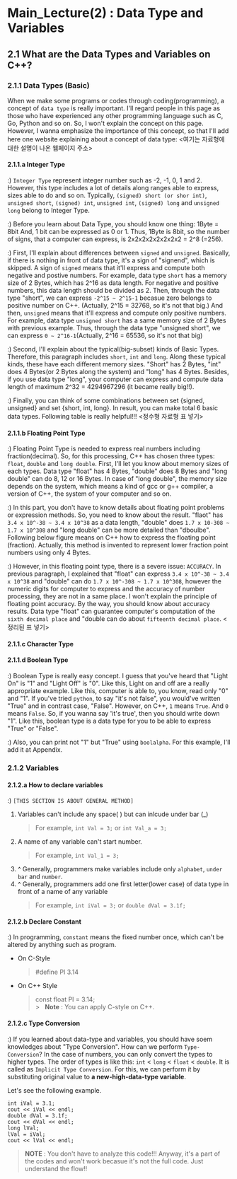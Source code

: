 # Main_Lecture(2) : Data Type and Variables
## 2.1 What are the Data Types and Variables on C++?

### 2.1.1 Data Types (Basic)
When we make some programs or codes through coding(programming), a concept of `data type` is really important. I'll regard people in this page as those who have experienced any other programming language such as C, Go, Python and so on. So, I won't explain the concept on this page. However, I wanna emphasize the importance of this concept, so that I'll add here one website explaining about a concept of data type: <여기는 자료형에 대한 설명이 나온 웹페이지 주소>  


#### 2.1.1.a Integer Type 
:) `Integer Type` represent integer number such as -2, -1, 0, 1 and 2. However, this type includes a lot of details along ranges able to express, sizes able to do and so on. Typically, `(signed) short (or shor int)`, `unsigned short`, `(signed) int`, `unsigned int`, `(signed) long` and `unsigned long` belong to Integer Type.  


:) Before you learn about Data Type, you should know one thing: 1Byte = 8bit And, 1 bit can be expressed as 0 or 1. Thus, 1Byte is 8bit, so the number of signs, that a computer can express, is 2x2x2x2x2x2x2x2 = 2^8 (=256).  


:) First, I'll explain about differences between `signed` and `unsigned`. Basically, if there is nothing in front of data type, it's a sign of "signend", which is skipped. A sign of `signed` means that it'll express and compute both negative and postive numbers. For example, data type `short` has a memory size of 2 Bytes, which has 2^16 as data length. For negative and positive numbers, this data length should be divided as 2. Then, through the data type "short", we can express `-2^15 ~ 2^15-1` becasue zero belongs to positive number on C++. (Actually,  2^15 = 32768, so it's not that big.) And then, `unsigned` means that it'll express and compute only positive numbers. For example, data type `unsigned short` has a same memory size of 2 Bytes with previous example. Thus, through the data type "unsigned short", we can express `0 ~ 2^16-1`(Actually, 2^16 = 65536, so it's not that big)  


:) Second, I'll explain about the typical(big-subset) kinds of Basic Types. Therefore, this paragraph includes `short`, `int` and `long`. Along these typical kinds, these have each different memory sizes. "Short" has 2 Bytes, "int" does 4 Bytes(or 2 Bytes along the system) and "long" has 4 Bytes. Besides, if you use data type "long", your computer can express and compute data length of maximum 2^32 = 4294967296 (it became really big!!).  


:) Finally, you can think of some combinations between set {signed, unsigned} and set {short, int, long}. In result, you can make total 6 basic data types. Following table is really helpful!!!
<정수형 자료형 표 넣기>

#### 2.1.1.b Floating Point Type
:) Floating Point Type is needed to express real numbers including fraction(decimal). So, for this processing, C++ has chosen three types: `float`, `double` and `long double`. First, I'll let you know about memory sizes of each types. Data type "float" has 4 Bytes, "double" does 8 Bytes and "long double" can do 8, 12 or 16 Bytes. In case of "long double", the memory size depends on the system, which means a kind of gcc or g++ compiler, a version of C++, the system of your computer and so on.  


:) In this part, you don't have to know details about floating point problems or expression methods. So, you need to know about the result. "flaot" has `3.4 x 10^-38 ~ 3.4 x 10^38` as a data length, "double" does `1.7 x 10-308 ~ 1.7 x 10^308` and "long double" can be more detailed than "dboulbe". Following below figure means on C++ how to express the floating point (fraction). Actually, this method is invented to represent lower fraction point numbers using only 4 Bytes.  


:) However, in this floating point type, there is a severe issue: `ACCURACY`. In previous paragraph, I explained that "float" can express `3.4 x 10^-38 ~ 3.4 x 10^38` and "double" can do `1.7 x 10^-308 ~ 1.7 x 10^308`, however the numeric digits for computer to express and the accuracy of number processing, they are not in a same place. I won't explain the principle of floating point accuracy. By the way, you should know about accuracy results. Data type "float" can guarantee computer's computation of the `sixth decimal place` and "double can do about `fifteenth decimal place`.  <정리된 표 넣기>


#### 2.1.1.c Character Type



#### 2.1.1.d Boolean Type
:) Boolean Type is really easy concept. I guess that you've heard that "Light On" is "1" and "Light Off" is "0". Like this, Light on and off are a really appropriate example. Like this, computer is able to, you know, read only "0" and "1". If you've tried `python`, to say "it's not false", you would've written "True" and in contrast case, "False". However, on C++, `1` means `True`. And `0` means `False`. So, if you wanna say 'it's true', then you should write down "1". Like this, boolean type is a data type for you to be able to express "True" or "False".  


:) Also, you can print not "1" but "True" using `boolalpha`. For this example, I'll add it at Appendix.  


### 2.1.2 Variables
#### 2.1.2.a How to declare variables
:) `[THIS SECTION IS ABOUT GENERAL METHOD]`
  1. Variables can't include any space( ) but can inlcude under bar (_)
     > For example, `int Val = 3;` or `int Val_a = 3;`
  2. A name of any variable can't start number.
     > For example, `int Val_1 = 3;`
  3. ^ Generally, programmers make variables include only `alphabet`, `under bar` and `number`.
  4. ^ Generally, programmers add one first letter(lower case) of data type in front of a name of any variable
     > For example, `int iVal = 3;` or `double dVal = 3.1f;`  
     
     
#### 2.1.2.b Declare Constant
:) In programming, `constant` means the fixed number once, which can't be altered by anything such as program.  


  * On C-Style
     > #define PI 3.14  
  
  
  * On C++ Style
     > const float PI = 3.14;  
     > &gt; &nbsp; **Note** : You can apply C-style on C++.
     
     
#### 2.1.2.c Type Conversion
:) If you learned about data-type and variables, you should have soem knowledges about "Type Conversion". How can we perform `Type-Conversion`? In the case of numbers, you can only convert the types to higher types. The order of types is like this: `int` < `long` < `float` < `double`. It is called as `Implicit Type Conversion`. For this, we can perform it by substituting original value to **a new-high-data-type variable**.  

Let's see the following example.

```
int iVal = 3.1;           
cout << iVal << endl;
double dVal = 3.1f;   
cout << dVal << endl;
long lVal;
lVal = iVal;
cout << lVal << endl;
```
  > **NOTE** : You don't have to analyze this code!!! Anyway, it's a part of the codes and won't work becasue it's not the full code. Just understand the flow!!
